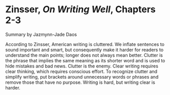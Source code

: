 # Zinsser, _On Writing Well_, Chapters 2-3

Summary by Jazmynn-Jade Daos

According to Zinsser, American writing is cluttered. We inflate sentences to sound important and smart, but consequently make it harder for readers to understand the main points; longer does not always mean better. Clutter is the phrase that implies the same meaning as its shorter word and is used to hide mistakes and bad news. Clutter is the enemy. Clear writing requires clear thinking, which requires conscious effort. To recognize clutter and simplify writing, put brackets around unnecessary words or phrases and remove those that have no purpose. Writing is hard, but writing clear is harder. 
